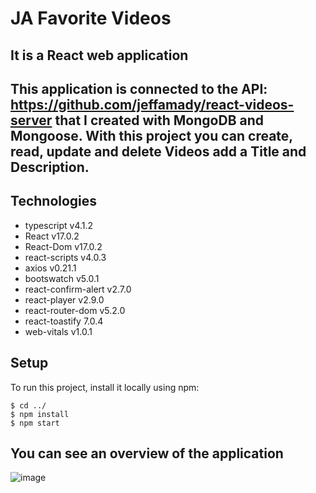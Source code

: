 # JA Favorite Videos

## It is a React web application

 ## This application is connected to the API: <https://github.com/jeffamady/react-videos-server> that I created with **MongoDB** and **Mongoose**. With this project you can create, read, update and delete **Videos** add a **Title** and **Description**.

## Technologies
* typescript v4.1.2
* React         v17.0.2
* React-Dom     v17.0.2
* react-scripts v4.0.3
* axios         v0.21.1
* bootswatch    v5.0.1
* react-confirm-alert v2.7.0
* react-player v2.9.0
* react-router-dom v5.2.0
* react-toastify 7.0.4
* web-vitals v1.0.1

## Setup
To run this project, install it locally using npm:

```
$ cd ../
$ npm install
$ npm start
```

## You can see an overview of the application
![image](https://user-images.githubusercontent.com/75714102/121436143-6b547680-c956-11eb-86d0-b300deb47d13.png)


